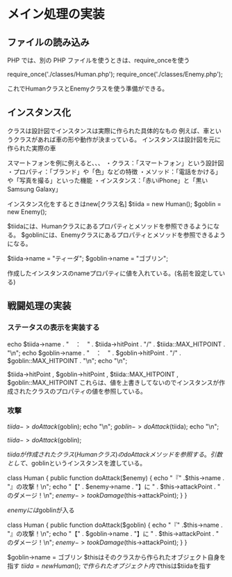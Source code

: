 # メイン処理の実装

## ファイルの読み込み
PHP では、別の PHP ファイルを使うときは、require_onceを使う

require_once('./classes/Human.php');
require_once('./classes/Enemy.php');

これでHumanクラスとEnemyクラスを使う準備ができる。

## インスタンス化
クラスは設計図でインスタンスは実際に作られた具体的なもの
例えば、車というクラスがあれば車の形や動作が決まっている。
インスタンスは設計図を元に作られた実際の車


スマートフォンを例に例えると、、、
・クラス：「スマートフォン」という設計図
・プロパティ：「ブランド」や「色」などの特徴
・メソッド：「電話をかける」や「写真を撮る」といった機能
・インスタンス：「赤いiPhone」と「黒いSamsung Galaxy」

インスタンス化をするときはnew[クラス名]
$tiida = new Human();
$goblin = new Enemy();

$tiidaには、Humanクラスにあるプロパティとメソッドを参照できるようになる。
$goblinには、Enemyクラスにあるプロパティとメソッドを参照できるようになる。

$tiida->name = "ティーダ";
$goblin->name = "ゴブリン";

作成したインスタンスのnameプロパティに値を入れている。(名前を設定している)

## 戦闘処理の実装

### ステータスの表示を実装する
echo $tiida->name . "　：　" . $tiida->hitPoint . "/" . $tiida::MAX_HITPOINT . "\n";
echo $goblin->name . "　：　" . $goblin->hitPoint . "/" . $goblin::MAX_HITPOINT . "\n";
echo "\n";


$tiida->hitPoint , $goblin->hitPoint , $tiida::MAX_HITPOINT , $goblin::MAX_HITPOINT
これらは、値を上書きしてないのでインスタンスが作成されたクラスのプロパティの値を参照している。

### 攻撃
$tiida->doAttack($goblin);
echo "\n";
$goblin->doAttack($tiida);
echo "\n";


$tiida->doAttack($goblin);

$tiidaが作成されたクラス(Humanクラス)のdoAttackメソッドを参照する。
引数として、$goblinというインスタンスを渡している。

class Human
{
    public function doAttack($enemy)
    {
        echo "『" .$this->name . "』の攻撃！\n";
        echo "【" . $enemy->name . "】に " . $this->attackPoint . " のダメージ！\n";
        $enemy->tookDamage($this->attackPoint);
    }
}

$enemyには$goblinが入る

class Human
{
    public function doAttack($goblin)
    {
        echo "『" .$this->name . "』の攻撃！\n";
        echo "【" . $goblin->name . "】に " . $this->attackPoint . " のダメージ！\n";
        $enemy->tookDamage($this->attackPoint);
    }
}

$goblin->name = ゴブリン
$thisはそのクラスから作られたオブジェクト自身を指す
$tiida = new Human();で作られたオブジェクト内で$thisは$tiidaを指す





